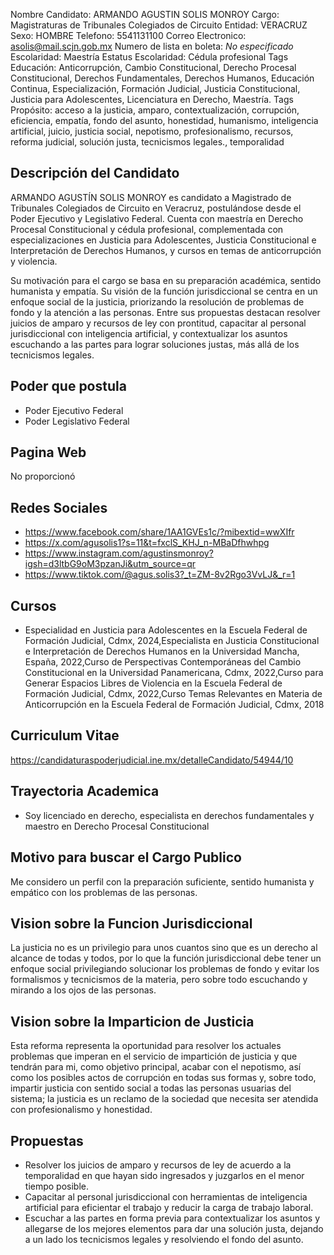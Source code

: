 Nombre Candidato: ARMANDO AGUSTIN SOLIS MONROY
Cargo: Magistraturas de Tribunales Colegiados de Circuito
Entidad: VERACRUZ
Sexo: HOMBRE
Telefono: 5541131100
Correo Electronico: asolis@mail.scjn.gob.mx
Numero de lista en boleta: *No especificado*
Escolaridad: Maestría
Estatus Escolaridad: Cédula profesional
Tags Educación: Anticorrupción, Cambio Constitucional, Derecho Procesal Constitucional, Derechos Fundamentales, Derechos Humanos, Educación Continua, Especialización, Formación Judicial, Justicia Constitucional, Justicia para Adolescentes, Licenciatura en Derecho, Maestría.
Tags Propósito: acceso a la justicia, amparo, contextualización, corrupción, eficiencia, empatía, fondo del asunto, honestidad, humanismo, inteligencia artificial, juicio, justicia social, nepotismo, profesionalismo, recursos, reforma judicial, solución justa, tecnicismos legales., temporalidad


## Descripción del Candidato 

ARMANDO AGUSTÍN SOLIS MONROY es candidato a Magistrado de Tribunales Colegiados de Circuito en Veracruz, postulándose desde el Poder Ejecutivo y Legislativo Federal. Cuenta con maestría en Derecho Procesal Constitucional y cédula profesional, complementada con especializaciones en Justicia para Adolescentes, Justicia Constitucional e Interpretación de Derechos Humanos, y cursos en temas de anticorrupción y violencia. 

Su motivación para el cargo se basa en su preparación académica, sentido humanista y empatía.  Su visión de la función jurisdiccional se centra en un enfoque social de la justicia, priorizando la resolución de problemas de fondo y la atención a las personas.  Entre sus propuestas destacan resolver juicios de amparo y recursos de ley con prontitud, capacitar al personal jurisdiccional con inteligencia artificial, y contextualizar los asuntos escuchando a las partes para lograr soluciones justas, más allá de los tecnicismos legales.


## Poder que postula

- Poder Ejecutivo Federal
- Poder Legislativo Federal


## Pagina Web

No proporcionó


## Redes Sociales

- https://www.facebook.com/share/1AA1GVEs1c/?mibextid=wwXIfr
- https://x.com/agusolis1?s=11&t=fxclS_KHJ_n-MBaDfhwhpg
- https://www.instagram.com/agustinsmonroy?igsh=d3ltbG9oM3pzanJi&utm_source=qr
- https://www.tiktok.com/@agus.solis3?_t=ZM-8v2Rgo3VvLJ&_r=1


## Cursos

- Especialidad en Justicia para Adolescentes en la Escuela Federal de Formación Judicial, Cdmx, 2024,Especialista en Justicia Constitucional e Interpretación de Derechos Humanos en la Universidad Mancha, España, 2022,Curso de Perspectivas Contemporáneas del Cambio Constitucional en la Universidad Panamericana, Cdmx, 2022,Curso para Generar Espacios Libres de Violencia en la Escuela Federal de Formación Judicial, Cdmx, 2022,Curso Temas Relevantes en Materia de Anticorrupción en la Escuela Federal de Formación Judicial, Cdmx, 2018


## Curriculum Vitae

https://candidaturaspoderjudicial.ine.mx/detalleCandidato/54944/10


## Trayectoria Academica

- Soy licenciado en derecho, especialista en derechos fundamentales y maestro en Derecho Procesal Constitucional


## Motivo para buscar el Cargo Publico

Me considero un perfil con la preparación suficiente, sentido humanista y empático con los problemas de las personas.


## Vision sobre la Funcion Jurisdiccional

La justicia no es un privilegio para unos cuantos sino que es un derecho al alcance de todas y todos, por lo que la función jurisdiccional debe tener un enfoque social privilegiando solucionar los problemas de fondo y evitar los formalismos y tecnicismos de la materia, pero sobre todo escuchando y mirando a los ojos de las personas.


## Vision sobre la Imparticion de Justicia

Esta reforma representa la oportunidad para resolver los actuales problemas que imperan en el servicio de impartición de justicia y que tendrán para mi, como objetivo principal, acabar con el nepotismo, así como los posibles actos de corrupción en todas sus formas y, sobre todo, impartir justicia con sentido social a todas las personas usuarias del sistema; la justicia es un reclamo de la sociedad que necesita ser atendida con profesionalismo y honestidad.


## Propuestas

- Resolver los juicios de amparo y recursos de ley de acuerdo a la temporalidad en que hayan sido ingresados y juzgarlos en el menor tiempo posible.
- Capacitar al personal jurisdiccional con herramientas de inteligencia artificial para eficientar el trabajo y reducir la carga de trabajo laboral.
- Escuchar a las partes en forma previa para contextualizar los asuntos y allegarse de los mejores elementos para dar una solución justa, dejando a un lado los tecnicismos legales y resolviendo el fondo del asunto.

